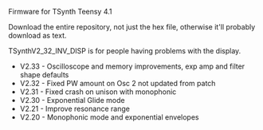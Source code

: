 Firmware for TSynth Teensy 4.1

Download the entire repository, not just the hex file, otherwise it'll probably download as text.

TSynthV2_32_INV_DISP  is for people having problems with the display.

- V2.33 - Oscilloscope and memory improvements, exp amp and filter shape defaults
- V2.32 - Fixed PW amount on Osc 2 not updated from patch
- V2.31 - Fixed crash on unison with monophonic
- V2.30 - Exponential Glide mode
- V2.21 - Improve resonance range 
- V2.20 - Monophonic mode and exponential envelopes
